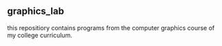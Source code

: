 ## graphics_lab

this repositiory contains programs from the computer graphics course of my college curriculum.
